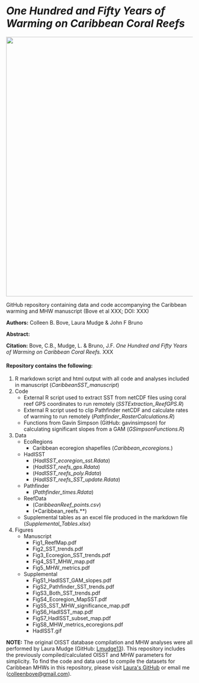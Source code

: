 # *One Hundred and Fifty Years of Warming on Caribbean Coral Reefs*

<img src="https://user-images.githubusercontent.com/45176386/113480898-bfc60c00-9464-11eb-9a95-00af8f80c9ea.png" width = "700" />

GitHub repository containing data and code accompanying the Caribbean warming and MHW manuscript (Bove et al XXX; DOI: XXX)

**Authors:** Colleen B. Bove, Laura Mudge & John F Bruno

**Abstract:** 

**Citation:** Bove, C.B., Mudge, L. & Bruno, J.F. *One Hundred and Fifty Years of Warming on Caribbean Coral Reefs.* XXX


#### Repository contains the following:
1. R markdown script and html output with all code and analyses included in manuscript (*CaribbeanSST_manuscript*)
2. Code
   * External R script used to extract SST from netCDF files using coral reef GPS coordinates to run remotely  (*SSTExtraction_ReefGPS.R*)
   * External R script used to clip Pathfinder netCDF and calculate rates of warming to run remotely (*Pathfinder_RasterCalculations.R*)
   * Functions from Gavin Simpson (GitHub: gavinsimpson) for calculating significant slopes from a GAM (*GSimpsonFunctions.R*)
3. Data
   * EcoRegions
      * Caribbean ecoregion shapefiles (*Caribbean_ecoregions.*)
   * HadISST
      * (*HadISST_ecoregion_sst.Rdata*)
      * (*HadISST_reefs_gps.Rdata*)
      * (*HadISST_reefs_poly.Rdata*)
      * (*HadISST_reefs_SST_update.Rdata*)
   * Pathfinder
      * (*Pathfinder_times.Rdata*)
   * ReefData
      * (*CaribbeanReef_points.csv*)
      * (*Caribbean_reefs.**)
   * Supplemental tables as an excel file produced in the markdown file (*Supplemental_Tables.xlsx*)
4. Figures
   * Manuscript
      * Fig1_ReefMap.pdf
      * Fig2_SST_trends.pdf
      * Fig3_Ecoregion_SST_trends.pdf
      * Fig4_SST_MHW_map.pdf
      * Fig5_MHW_metrics.pdf
   * Supplemental
      * FigS1_HadISST_GAM_slopes.pdf
      * FigS2_Pathfinder_SST_trends.pdf
      * FigS3_Both_SST_trends.pdf
      * FigS4_Ecoregion_MapSST.pdf
      * FigS5_SST_MHW_significance_map.pdf
      * FigS6_HadISST_map.pdf
      * FigS7_HadISST_subset_map.pdf
      * FigS8_MHW_metrics_ecoregions.pdf
      * HadISST.gif

**NOTE:** The original OISST database compilation and MHW analyses were all performed by Laura Mudge (GitHub: [Lmudge13](https://github.com/Lmudge13)). This repository includes the previously compiled/calculated OISST and MHW parameters for simplicity. To find the code and data used to compile the datasets for Caribbean MHWs in this repository, please visit [Laura's GitHub](https://github.com/Lmudge13) or email me (colleenbove@gmail.com).

